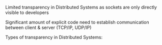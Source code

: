 Limited transparency in Distributed Systems as sockets are only directly visible to developers

Significant amount of explicit code need to establish communication between client & server (TCP/IP, UDP/IP)

Types of transparency in Distributed Systems:

